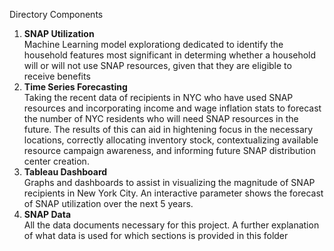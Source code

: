 Directory Components

1. __SNAP Utilization__ <br>
Machine Learning model explorationg dedicated to identify the household features most significant in determing whether a household will or will not use SNAP resources, given that they are eligible to receive benefits
2. __Time Series Forecasting__ <br>
Taking the recent data of recipients in NYC who have used SNAP resources and incorporating income and wage inflation stats to forecast the number of NYC residents who will need SNAP resources in the future. The results of this can aid in hightening focus in the necessary locations, correctly allocating inventory stock, contextualizing available resource campaign awareness, and informing future SNAP distribution center creation.
4. __Tableau Dashboard__ <br>
Graphs and dashboards to assist in visualizing the magnitude of SNAP recipients in New York City. An interactive parameter shows the forecast of SNAP utilization over the next 5 years.
6. __SNAP Data__ <br>
All the data documents necessary for this project. A further explanation of what data is used for which sections is provided in this folder
